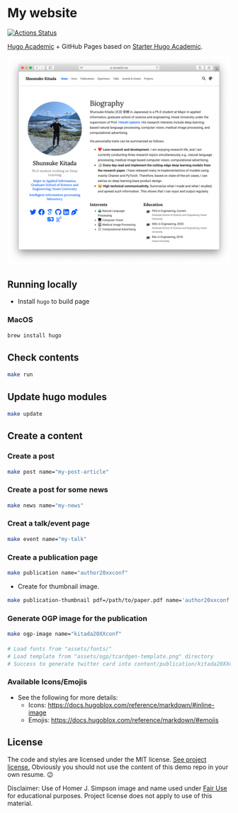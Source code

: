 # My website

[![Actions Status](https://github.com/shunk031/shunk031.github.io/workflows/Page%20Build/badge.svg)](https://github.com/shunk031/shunk031.github.io/actions?query=workflow%3A%22Page+Build%22)

[Hugo Academic](https://github.com/gcushen/hugo-academic) + GitHub Pages based on [Starter Hugo Academic](https://github.com/wowchemy/starter-hugo-academic).

[![Website Thumbnail](.github/README/thumbnail.png)](https://www.shunk031.me)

## Running locally

- Install `hugo` to build page

### MacOS

```sh
brew install hugo
```

## Check contents

```sh
make run
```

## Update hugo modules

```sh
make update
```

## Create a content
### Create a post

```sh
make post name="my-post-article"
```

### Create a post for some news

```sh
make news name="my-news"
```

### Creat a talk/event page

```sh
make event name="my-talk"
```

### Create a publication page

```sh
make publication name="author20xxconf"
```

- Create for thumbnail image.

```sh
make publication-thumbnail pdf=/path/to/paper.pdf name='author20xxconf'
```

### Generate OGP image for the publication

```sh
make ogp-image name="kitada20XXconf"

# Load fonts from "assets/fonts/"
# Load template from "assets/ogp/tcardgen-template.png" directory
# Success to generate twitter card into content/publication/kitada20XXconf/featured.png
```

### Available Icons/Emojis

- See the following for more details:
  - Icons: https://docs.hugoblox.com/reference/markdown/#inline-image
  - Emojis: https://docs.hugoblox.com/reference/markdown/#emojis

## License

The code and styles are licensed under the MIT license. [See project license.](LICENSE) Obviously you should not use the content of this demo repo in your own resume. :wink:

Disclaimer: Use of Homer J. Simpson image and name used under [Fair Use](https://en.wikipedia.org/wiki/Fair_use) for educational purposes. Project license does not apply to use of this material.
